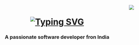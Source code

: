 <img align="right" src="https://visitor-badge.laobi.icu/badge?page_id=kode-cat.kode-cat" />

<h1 align="center">
  <a href="https://git.io/typing-svg"><img src="https://readme-typing-svg.herokuapp.com?font=JetBrains+Mono&weight=500&size=50&pause=1000&width=435&lines=Hi+There+%F0%9F%91%8B%F0%9F%8F%BC;I+am+Mohammad+Aqib" alt="Typing SVG" /></a>
</h1>

<h3 align="center">A passionate software developer fron India</h3>

<br/>
